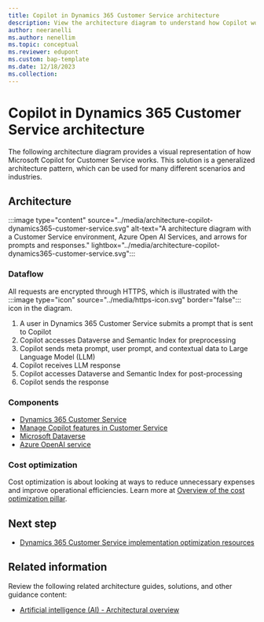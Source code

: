 ```yaml
---
title: Copilot in Dynamics 365 Customer Service architecture
description: View the architecture diagram to understand how Copilot works in Dynamics 365 Customer Service, including overviews on dataflows and components.
author: neeranelli
ms.author: nenellim
ms.topic: conceptual
ms.reviewer: edupont
ms.custom: bap-template
ms.date: 12/18/2023
ms.collection:
---
```


# Copilot in Dynamics 365 Customer Service architecture

The following architecture diagram provides a visual representation of how Microsoft Copilot for Customer Service works. This solution is a generalized architecture pattern, which can be used for many different scenarios and industries.  

## Architecture

:::image type="content" source="../media/architecture-copilot-dynamics365-customer-service.svg" alt-text="A architecture diagram with a Customer Service environment, Azure Open AI Services, and arrows for prompts and responses." lightbox="../media/architecture-copilot-dynamics365-customer-service.svg":::

<!--Download a PowerPoint file with this architecture.-->

### Dataflow

All requests are encrypted through HTTPS, which is illustrated with the :::image type="icon" source="../media/https-icon.svg" border="false"::: icon in the diagram. 

1. A user in Dynamics 365 Customer Service submits a prompt that is sent to Copilot  
2. Copilot accesses Dataverse and Semantic Index for preprocessing  
3. Copilot sends meta prompt, user prompt, and contextual data to Large Language Model (LLM)  
4. Copilot receives LLM response  
5. Copilot accesses Dataverse and Semantic Index for post-processing
6. Copilot sends the response 

### Components

- [Dynamics 365 Customer Service](/dynamics365/customer-service/)  
- [Manage Copilot features in Customer Service](/dynamics365/customer-service/administer/configure-copilot-features)  
- [Microsoft Dataverse](/power-apps/maker/data-platform/)  
- [Azure OpenAI service](/azure/ai-services/openai/)  

<!-- ## Scenario details

**add scenarios** -->

<!-- ## Considerations -->

<!-- *REQUIRED STATEMENT: Include the following statement to introduce this section:* -->

<!-- These considerations help implement a solution that includes Dynamics 365. Learn more at [Dynamics 365 guidance documentation](/dynamics365/guidance/).
 -->
<!-- **add considerations** -->

### Cost optimization

<!-- *REQUIRED: This section is required. Cost is of the utmost importance to our customers.* -->

Cost optimization is about looking at ways to reduce unnecessary expenses and improve operational efficiencies. Learn more at [Overview of the cost optimization pillar](/azure/architecture/framework/cost/overview).

<!-- **add guidance**

## Contributors

*This article is maintained by Microsoft. It was originally written by the following contributors.*

**Principal authors:**

- 

**Other contributors:**  

- 

> [!TIP]
> To see non-public LinkedIn profiles, sign in to LinkedIn. -->

## Next step

- [Dynamics 365 Customer Service implementation optimization resources](../resources/cs-index.yml)  


## Related information

Review the following related architecture guides, solutions, and other guidance content:

- [Artificial intelligence (AI) - Architectural overview](/azure/architecture/data-guide/big-data/ai-overview)
